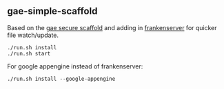 ## gae-simple-scaffold

Based on the [gae secure scaffold](https://github.com/google/gae-secure-scaffold-python) and
adding in [frankenserver](https://github.com/Khan/frankenserver) for quicker file
watch/update.


```
./run.sh install
./run.sh start
```


For google appengine instead of frankenserver:
```
./run.sh install --google-appengine
```
